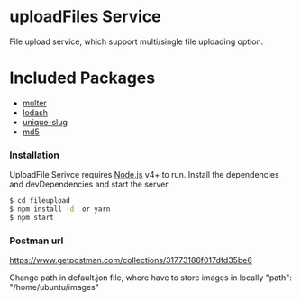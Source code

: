 # uploadFiles Service

File upload service, which support multi/single file uploading option.

# Included Packages
  - [multer][multer_link]
  - [lodash][lodash_link]
  - [unique-slug][unique_slug_link]
  - [md5][md5_link]

### Installation

UploadFile Serivce requires [Node.js](https://nodejs.org/) v4+ to run.
Install the dependencies and devDependencies and start the server.

```sh
$ cd fileupload
$ npm install -d  or yarn
$ npm start
```

[lodash_link]: <https://www.npmjs.com/package/lodash>
[multer_link]: <https://www.npmjs.com/package/multer>
[unique_slug_link]: <https://www.npmjs.com/package/unique-slug>
[md5_link]: <https://www.npmjs.com/package/md5>


### Postman url
https://www.getpostman.com/collections/31773186f017dfd35be6

Change path in default.jon file, where have to store images in locally
    "path": "/home/ubuntu/images"


